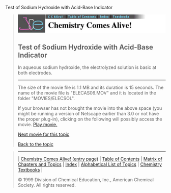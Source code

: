 





 Test of Sodium Hydroxide with Acid-Base Indicator
 



> ![Chemistry Comes Alive!](ccahead.gif)
> 
> 
> 
> 
> 
> 
> 
> 
> 
> ## Test of Sodium Hydroxide with Acid-Base Indicator
> 
> 
> 
> 
> 
> 
> 
> 
>   
> 
> 
> 
> 
> 
>  In aqueous sodium hydroxide, the electrolyzed solution is basic at both 
electrodes.
>  
> 
> 
> 
> 
> ---
> 
> 
>  The size of the movie file is 1.1 MB and its duration is 15 seconds. 
The name of the movie file is "ELECAS06.MOV" 
and it is located in the folder "MOVIES/ELECSOL".
>  
> 
> 
> 
>  If your browser has not brought the movie into the above space
(you might be running a version of Netscape earlier than 3.0 or
not have the proper plug-in), clicking on the following will
possibly access the movie.
>  [Play movie.](../../MOVIES/ELECSOL/ELECAS06.MOV) 
> 
> 
> 
> 
> [Next movie for this topic](../../MVHTM/ELECSOL/ELECAS08.HTM) 
> 
> 
> 
> 
> 
> 
> 
> [Back to the topic](../../MAIN/ELECSOL/PAGE1.HTM)



> ---
> 
> 
>  |
>  [Chemistry Comes Alive! (entry page)](../../INDEX.HTM) 
>  |
>  [Table of Contents](../../CONTENTS.HTM) 
>  |
>  [Matrix of Chapters and Topics](../../MATRIX.HTM) 
>  |
>  [Index](../../WORDS.HTM) 
>  |
>  [Alphabetical List of Topics](../../ALPHATOP.HTM) 
>  |
>  [Chemistry Textbooks](../../BOOKS.HTM) 
>  |
>  
>  © 1999 Division of Chemical Education, Inc.,
American Chemical Society. All rights reserved.






